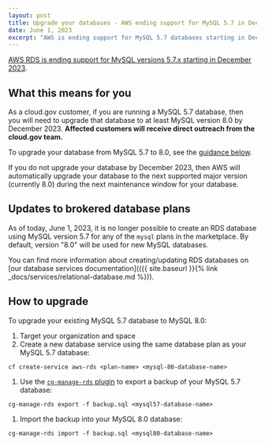 ```yaml
---
layout: post
title: Upgrade your databases - AWS ending support for MySQL 5.7 in December 2023
date: June 1, 2023
excerpt: "AWS is ending support for MySQL 5.7 databases starting in December 2023. Read on for instructions for how to upgrade your brokered databases."
---
```


[AWS RDS is ending support for MySQL versions 5.7.x starting in December 2023](https://docs.aws.amazon.com/AmazonRDS/latest/UserGuide/MySQL.Concepts.VersionMgmt.html).

## What this means for you

As a cloud.gov customer, if you are running a MySQL 5.7 database, then you will need to upgrade that database to at least MySQL version 8.0 by December 2023. **Affected customers will receive direct outreach from the cloud.gov team.**

To upgrade your database from MySQL 5.7 to 8.0, see the [guidance below](#how-to-upgrade).

If you do not upgrade your database by December 2023, then AWS will automatically upgrade your database to the next supported major version (currently 8.0) during the next maintenance window for your database.

## Updates to brokered database plans

As of today, June 1, 2023, it is no longer possible to create an RDS database using MySQL version 5.7 for any of the `mysql` plans in the marketplace. By default, version "8.0" will be used for new MySQL databases.

You can find more information about creating/updating RDS databases on [our database services documentation](({{ site.baseurl }}{% link _docs/services/relational-database.md %})).

## How to upgrade

To upgrade your existing MySQL 5.7 database to MySQL 8.0:

1. Target your organization and space
1. Create a new database service using the same database plan as your MySQL 5.7 database:

  ```shell
  cf create-service aws-rds <plan-name> <mysql-80-database-name>
  ```

1. Use the [`cg-manage-rds` plugin](https://github.com/cloud-gov/cg-manage-rds#usage) to export a backup of your MySQL 5.7 database:

  ```shell
  cg-manage-rds export -f backup.sql <mysql57-database-name>
  ```

1. Import the backup into your MySQL 8.0 database:

  ```shell
  cg-manage-rds import -f backup.sql <mysql80-database-name>
  ```

